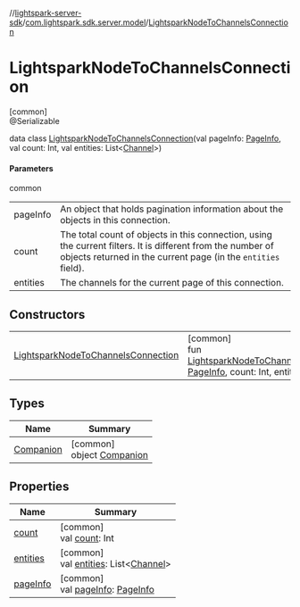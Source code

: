 //[lightspark-server-sdk](../../../index.md)/[com.lightspark.sdk.server.model](../index.md)/[LightsparkNodeToChannelsConnection](index.md)

# LightsparkNodeToChannelsConnection

[common]\
@Serializable

data class [LightsparkNodeToChannelsConnection](index.md)(val pageInfo: [PageInfo](../-page-info/index.md), val count: Int, val entities: List&lt;[Channel](../-channel/index.md)&gt;)

#### Parameters

common

| | |
|---|---|
| pageInfo | An object that holds pagination information about the objects in this connection. |
| count | The total count of objects in this connection, using the current filters. It is different from the number of objects returned in the current page (in the `entities` field). |
| entities | The channels for the current page of this connection. |

## Constructors

| | |
|---|---|
| [LightsparkNodeToChannelsConnection](-lightspark-node-to-channels-connection.md) | [common]<br>fun [LightsparkNodeToChannelsConnection](-lightspark-node-to-channels-connection.md)(pageInfo: [PageInfo](../-page-info/index.md), count: Int, entities: List&lt;[Channel](../-channel/index.md)&gt;) |

## Types

| Name | Summary |
|---|---|
| [Companion](-companion/index.md) | [common]<br>object [Companion](-companion/index.md) |

## Properties

| Name | Summary |
|---|---|
| [count](count.md) | [common]<br>val [count](count.md): Int |
| [entities](entities.md) | [common]<br>val [entities](entities.md): List&lt;[Channel](../-channel/index.md)&gt; |
| [pageInfo](page-info.md) | [common]<br>val [pageInfo](page-info.md): [PageInfo](../-page-info/index.md) |
